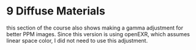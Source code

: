 # 9  Diffuse Materials

this section of the course also shows making a gamma adjustment for better PPM images. 
Since this version is using openEXR, which assumes linear space color, I did not need to use this adjustment. 


